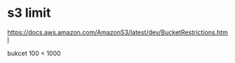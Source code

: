 # s3 limit

https://docs.aws.amazon.com/AmazonS3/latest/dev/BucketRestrictions.html

bukcet 100  < 1000
